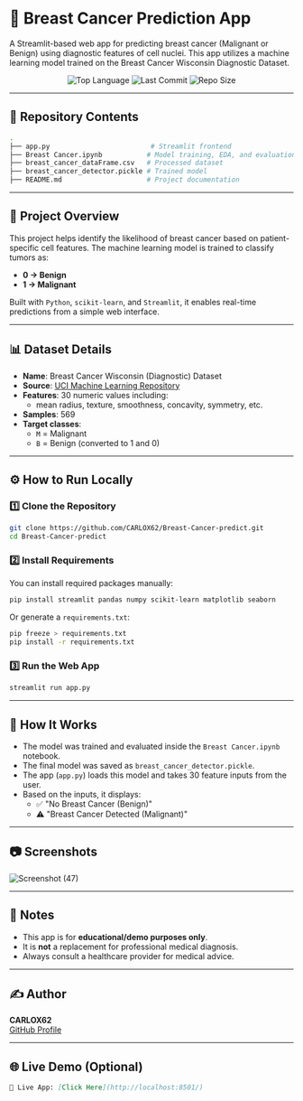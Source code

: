 # 🧬 Breast Cancer Prediction App

A Streamlit-based web app for predicting breast cancer (Malignant or Benign) using diagnostic features of cell nuclei. This app utilizes a machine learning model trained on the Breast Cancer Wisconsin Diagnostic Dataset.

<p align="center">
  <img src="https://img.shields.io/github/languages/top/CARLOX62/Breast-Cancer-predict" alt="Top Language">
  <img src="https://img.shields.io/github/last-commit/CARLOX62/Breast-Cancer-predict" alt="Last Commit">
  <img src="https://img.shields.io/github/repo-size/CARLOX62/Breast-Cancer-predict" alt="Repo Size">
</p>

---

## 📂 Repository Contents

```bash
.
├── app.py                         # Streamlit frontend
├── Breast Cancer.ipynb           # Model training, EDA, and evaluation
├── breast_cancer_dataFrame.csv   # Processed dataset
├── breast_cancer_detector.pickle # Trained model
├── README.md                     # Project documentation
```

---

## 🧠 Project Overview

This project helps identify the likelihood of breast cancer based on patient-specific cell features. The machine learning model is trained to classify tumors as:

- **0 → Benign**
- **1 → Malignant**

Built with `Python`, `scikit-learn`, and `Streamlit`, it enables real-time predictions from a simple web interface.

---

## 📊 Dataset Details

- **Name**: Breast Cancer Wisconsin (Diagnostic) Dataset
- **Source**: [UCI Machine Learning Repository](https://archive.ics.uci.edu/ml/datasets/Breast+Cancer+Wisconsin+(Diagnostic))
- **Features**: 30 numeric values including:
  - mean radius, texture, smoothness, concavity, symmetry, etc.
- **Samples**: 569
- **Target classes**:
  - `M` = Malignant
  - `B` = Benign (converted to 1 and 0)

---

## ⚙️ How to Run Locally

### 1️⃣ Clone the Repository

```bash
git clone https://github.com/CARLOX62/Breast-Cancer-predict.git
cd Breast-Cancer-predict
```

### 2️⃣ Install Requirements

You can install required packages manually:

```bash
pip install streamlit pandas numpy scikit-learn matplotlib seaborn
```

Or generate a `requirements.txt`:

```bash
pip freeze > requirements.txt
pip install -r requirements.txt
```

### 3️⃣ Run the Web App

```bash
streamlit run app.py
```

---

## 🧪 How It Works

- The model was trained and evaluated inside the `Breast Cancer.ipynb` notebook.
- The final model was saved as `breast_cancer_detector.pickle`.
- The app (`app.py`) loads this model and takes 30 feature inputs from the user.
- Based on the inputs, it displays:
  - ✅ "No Breast Cancer (Benign)"
  - ⚠️ "Breast Cancer Detected (Malignant)"

---

## 📷 Screenshots

![Screenshot (47)](https://github.com/user-attachments/assets/51f2b83f-6f67-4a0f-9ded-fbbd600b5c0d)




---

## 📌 Notes

- This app is for **educational/demo purposes only**.
- It is **not** a replacement for professional medical diagnosis.
- Always consult a healthcare provider for medical advice.

---

## ✍️ Author

**CARLOX62**  
[GitHub Profile](https://github.com/CARLOX62)

---



## 🌐 Live Demo (Optional)


```markdown
🔗 Live App: [Click Here](http://localhost:8501/)
```

